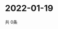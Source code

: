 # 2022-01-19
  共 0条

  <!-- BEGIN -->
  <!-- 最后更新时间Wed Jan 19 2022 05:03:20 GMT+0000 (Coordinated Universal Time) -->
  
  <!-- END -->
  
  
